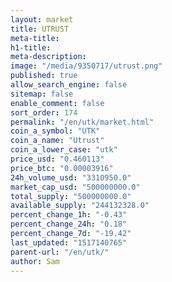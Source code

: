 ```yaml
---
layout: market
title: UTRUST
meta-title: 
h1-title: 
meta-description: 
image: "/media/9350717/utrust.png"
published: true
allow_search_engine: false
sitemap: false
enable_comment: false
sort_order: 174
permalink: "/en/utk/market.html"
coin_a_symbol: "UTK"
coin_a_name: "Utrust"
coin_a_lower_case: "utk"
price_usd: "0.460113"
price_btc: "0.00003916"
24h_volume_usd: "3310950.0"
market_cap_usd: "500000000.0"
total_supply: "500000000.0"
available_supply: "244132328.0"
percent_change_1h: "-0.43"
percent_change_24h: "0.18"
percent_change_7d: "-19.42"
last_updated: "1517140765"
parent-url: "/en/utk/"
author: Sam
---
```


